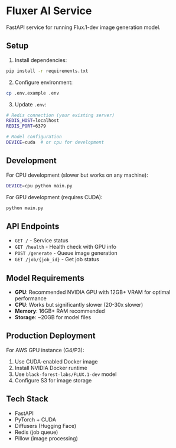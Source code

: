 # Fluxer AI Service

FastAPI service for running Flux.1-dev image generation model.

## Setup

1. Install dependencies:
```bash
pip install -r requirements.txt
```

2. Configure environment:
```bash
cp .env.example .env
```

3. Update `.env`:
```bash
# Redis connection (your existing server)
REDIS_HOST=localhost
REDIS_PORT=6379

# Model configuration
DEVICE=cuda  # or cpu for development
```

## Development

For CPU development (slower but works on any machine):
```bash
DEVICE=cpu python main.py
```

For GPU development (requires CUDA):
```bash
python main.py
```

## API Endpoints

- `GET /` - Service status
- `GET /health` - Health check with GPU info
- `POST /generate` - Queue image generation
- `GET /job/{job_id}` - Get job status

## Model Requirements

- **GPU**: Recommended NVIDIA GPU with 12GB+ VRAM for optimal performance
- **CPU**: Works but significantly slower (20-30x slower)
- **Memory**: 16GB+ RAM recommended
- **Storage**: ~20GB for model files

## Production Deployment

For AWS GPU instance (G4/P3):
1. Use CUDA-enabled Docker image
2. Install NVIDIA Docker runtime
3. Use `black-forest-labs/FLUX.1-dev` model
4. Configure S3 for image storage

## Tech Stack

- FastAPI
- PyTorch + CUDA
- Diffusers (Hugging Face)
- Redis (job queue)
- Pillow (image processing)